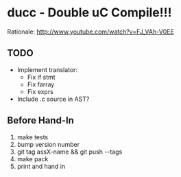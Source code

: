 # ducc - Double uC Compile!!!

Rationale: <http://www.youtube.com/watch?v=FJ_VAh-V0EE>

## TODO

 * Implement translator:
   * Fix if stmt
   * Fix farray
   * Fix exprs
 * Include .c source in AST?

## Before Hand-In

 1. make tests
 2. bump version number
 3. git tag assX-name && git push --tags
 4. make pack
 5. print and hand in
